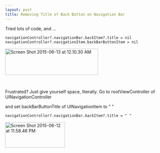```yaml
---
layout: post
title: Removing Title of Back Button on Navigation Bar
---
```


Tried lots of code, and ...
<pre><code>navigationController?.navigationBar.backItem?.title = nil
navigationController?.navigationItem.backBarButtonItem = nil</code></pre>

<a href="http://anilgoktas.github.io/assets/2015/06/Screen-Shot-2015-06-13-at-12.10.30-AM.png"><img class="alignnone size-full wp-image-77" src="http://anilgoktas.github.io/assets/2015/06/Screen-Shot-2015-06-13-at-12.10.30-AM.png" alt="Screen Shot 2015-06-13 at 12.10.30 AM" width="300" height="85" /></a>

&nbsp;

Frustrated? Just give yourself space, literally. Go to rootViewController of UINavigationController

and set backBarButtonTitle of UINavigationItem to " "
<pre><code>navigationController?.navigationBar.backItem?.title = " "</code></pre>
<a href="http://anilgoktas.github.io/assets/2015/06/Screen-Shot-2015-06-12-at-11.58.46-PM.png"><img class="alignnone size-full wp-image-76" src="http://anilgoktas.github.io/assets/2015/06/Screen-Shot-2015-06-12-at-11.58.46-PM.png" alt="Screen Shot 2015-06-12 at 11.58.46 PM" width="193" height="82" /></a>